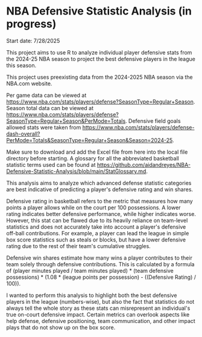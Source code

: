 # NBA Defensive Statistic Analysis (in progress)

Start date: 7/28/2025

This project aims to use R to analyze individual player defensive stats from the 2024-25 NBA season to project the best defensive players in the league this season. 

This project uses preexisting data from the 2024-2025 NBA season via the NBA.com website.

Per game data can be viewed at https://www.nba.com/stats/players/defense?SeasonType=Regular+Season. 
Season total data can be viewed at https://www.nba.com/stats/players/defense?SeasonType=Regular+Season&PerMode=Totals. 
Defensive field goals allowed stats were taken from https://www.nba.com/stats/players/defense-dash-overall?PerMode=Totals&SeasonType=Regular+Season&Season=2024-25.

Make sure to download and add the Excel file from here into the local file directory before starting. A glossary for all the abbreviated basketball statistic terms used can be found at https://github.com/aidandreyes/NBA-Defensive-Statistic-Analysis/blob/main/StatGlossary.md.

This analysis aims to analyze which advanced defense statistic categories are best indicative of predicting a player's defensive rating and win shares.

Defensive rating in basketball refers to the metric that measures how many points a player allows while on the court per 100 possessions. A lower rating indicates better defensive performance, while higher indicates worse. However, this stat can be flawed due to its heavily reliance on team-level statistics and does not accurately take into account a player's defensive off-ball contributions. For example, a player can lead the league in simple box score statistics such as steals or blocks, but have a lower defensive rating due to the rest of their team's cumulative struggles.

Defensive win shares estimate how many wins a player contributes to their team solely through defensive contributions. This is calculated by a formula of (player minutes played / team minutes played) * (team defensive possessions) * (1.08 * (league points per possession) - ((Defensive Rating) / 100)).

I wanted to perform this analysis to highlight both the best defensive players in the league (numbers-wise), but also the fact that statistics do not always tell the whole story as these stats can misrepresent an individual's true on-court defensive impact. Certain metrics can overlook aspects like help defense, defensive positioning, team communication, and other impact plays that do not show up on the box score.
